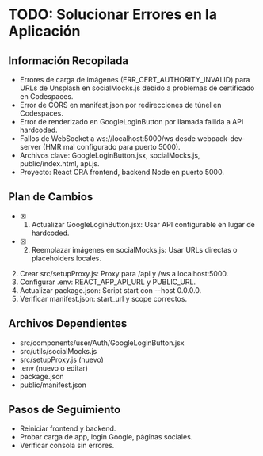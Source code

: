 # TODO: Solucionar Errores en la Aplicación

## Información Recopilada
- Errores de carga de imágenes (ERR_CERT_AUTHORITY_INVALID) para URLs de Unsplash en socialMocks.js debido a problemas de certificado en Codespaces.
- Error de CORS en manifest.json por redirecciones de túnel en Codespaces.
- Error de renderizado en GoogleLoginButton por llamada fallida a API hardcoded.
- Fallos de WebSocket a ws://localhost:5000/ws desde webpack-dev-server (HMR mal configurado para puerto 5000).
- Archivos clave: GoogleLoginButton.jsx, socialMocks.js, public/index.html, api.js.
- Proyecto: React CRA frontend, backend Node en puerto 5000.

## Plan de Cambios
- [x] 1. Actualizar GoogleLoginButton.jsx: Usar API configurable en lugar de hardcoded.
- [x] 2. Reemplazar imágenes en socialMocks.js: Usar URLs directas o placeholders locales.
2. Crear src/setupProxy.js: Proxy para /api y /ws a localhost:5000.
3. Configurar .env: REACT_APP_API_URL y PUBLIC_URL.
4. Actualizar package.json: Script start con --host 0.0.0.0.
5. Verificar manifest.json: start_url y scope correctos.

## Archivos Dependientes
- src/components/user/Auth/GoogleLoginButton.jsx
- src/utils/socialMocks.js
- src/setupProxy.js (nuevo)
- .env (nuevo o editar)
- package.json
- public/manifest.json

## Pasos de Seguimiento
- Reiniciar frontend y backend.
- Probar carga de app, login Google, páginas sociales.
- Verificar consola sin errores.
